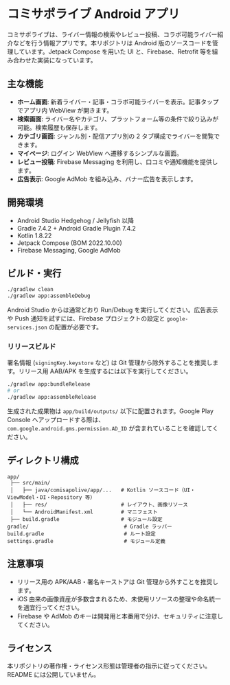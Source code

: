 # コミサポライブ Android アプリ

コミサポライブは、ライバー情報の検索やレビュー投稿、コラボ可能ライバー紹介などを行う情報アプリです。本リポジトリは Android 版のソースコードを管理しています。Jetpack Compose を用いた UI と、Firebase、Retrofit 等を組み合わせた実装になっています。

## 主な機能

- **ホーム画面**: 新着ライバー・記事・コラボ可能ライバーを表示。記事タップでアプリ内 WebView が開きます。
- **検索画面**: ライバー名やカテゴリ、プラットフォーム等の条件で絞り込みが可能。検索履歴も保存します。
- **カテゴリ画面**: ジャンル別・配信アプリ別の 2 タブ構成でライバーを閲覧できます。
- **マイページ**: ログイン WebView へ遷移するシンプルな画面。
- **レビュー投稿**: Firebase Messaging を利用し、口コミや通知機能を提供します。
- **広告表示**: Google AdMob を組み込み、バナー広告を表示します。

## 開発環境

- Android Studio Hedgehog / Jellyfish 以降
- Gradle 7.4.2 + Android Gradle Plugin 7.4.2
- Kotlin 1.8.22
- Jetpack Compose (BOM 2022.10.00)
- Firebase Messaging, Google AdMob

## ビルド・実行

```bash
./gradlew clean
./gradlew app:assembleDebug
```

Android Studio からは通常どおり Run/Debug を実行してください。広告表示や Push 通知を試すには、Firebase プロジェクトの設定と `google-services.json` の配置が必要です。

### リリースビルド

署名情報 (`signingKey.keystore` など) は Git 管理から除外することを推奨します。リリース用 AAB/APK を生成するには以下を実行してください。

```bash
./gradlew app:bundleRelease
# or
./gradlew app:assembleRelease
```

生成された成果物は `app/build/outputs/` 以下に配置されます。Google Play Console へアップロードする際は、`com.google.android.gms.permission.AD_ID` が含まれていることを確認してください。

## ディレクトリ構成

```
app/
 ├── src/main/
 │   ├── java/comisapolive/app/...   # Kotlin ソースコード（UI・ViewModel・DI・Repository 等）
 │   ├── res/                        # レイアウト、画像リソース
 │   └── AndroidManifest.xml         # マニフェスト
 ├── build.gradle                    # モジュール設定
gradle/                               # Gradle ラッパー
build.gradle                          # ルート設定
settings.gradle                       # モジュール定義
```

## 注意事項

- リリース用の APK/AAB・署名キーストアは Git 管理から外すことを推奨します。
- iOS 由来の画像資産が多数含まれるため、未使用リソースの整理や命名統一を適宜行ってください。
- Firebase や AdMob のキーは開発用と本番用で分け、セキュリティに注意してください。

## ライセンス

本リポジトリの著作権・ライセンス形態は管理者の指示に従ってください。README には公開していません。

